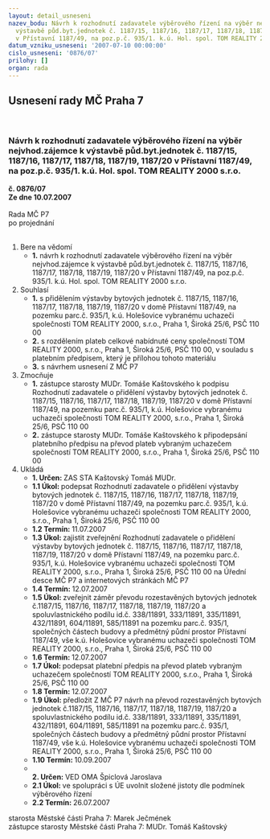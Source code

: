 ```yaml
---
layout: detail_usneseni
nazev_bodu: Návrh k rozhodnutí zadavatele výběrového řízení na výběr nejvhod.zájemce  k
  výstavbě půd.byt.jednotek č. 1187/15, 1187/16, 1187/17, 1187/18, 1187/19, 1187/20
  v Přístavní 1187/49, na poz.p.č. 935/1. k.ú. Hol. spol. TOM REALITY 2000 s.r.o.
datum_vzniku_usneseni: '2007-07-10 00:00:00'
cislo_usneseni: '0876/07'
prilohy: []
organ: rada
---
```

<div id="ucUsn_pList" class="usn">
	<span><h2>Usnesení rady MČ Praha 7 </h2>
<br></span><div class="standBody">
<span><h3>Návrh k rozhodnutí zadavatele výběrového řízení na výběr nejvhod.zájemce  k výstavbě půd.byt.jednotek č. 1187/15, 1187/16, 1187/17, 1187/18, 1187/19, 1187/20 v Přístavní 1187/49, na poz.p.č. 935/1. k.ú. Hol. spol. TOM REALITY 2000 s.r.o.</h3></span><div class="center">
		<strong>č. 0876/07</strong><br>
	</div>
<div class="center">
		<strong>Ze dne 10.07.2007</strong><br><br>
	</div>Rada MČ P7<br> po projednání<br><br><ol>
<li>Bere na vědomí<ul><li>
<strong>1.</strong> návrh k rozhodnutí zadavatele výběrového řízení na výběr nejvhod.zájemce  k výstavbě půd.byt.jednotek č. 1187/15, 1187/16, 1187/17, 1187/18, 1187/19, 1187/20 v Přístavní 1187/49, na poz.p.č. 935/1. k.ú. Hol. spol. TOM REALITY 2000 s.r.o.</li></ul>
</li>
<li>Souhlasí<ul>
<li>
<strong>1.</strong> s přidělením výstavby bytových jednotek č. 1187/15, 1187/16, 1187/17, 1187/18, 1187/19, 1187/20 v domě Přístavní 1187/49, na pozemku parc.č. 935/1, k.ú. Holešovice vybranému uchazeči společnosti TOM REALITY 2000, s.r.o., Praha 1, Široká 25/6, PSČ 110 00</li>
<li>
<strong>2.</strong> s rozdělením plateb celkové nabídnuté ceny společností  TOM REALITY 2000, s.r.o., Praha 1, Široká 25/6, PSČ 110 00, v souladu s platebním předpisem, který je přílohou tohoto materiálu</li>
<li>
<strong>3.</strong> s návrhem usnesení Z MČ P7</li>
</ul>
</li>
<li>Zmocňuje<ul>
<li>
<strong>1.</strong> zástupce starosty MUDr. Tomáše Kaštovského k podpisu Rozhodnutí zadavatele o přidělení výstavby bytových jednotek č. 1187/15, 1187/16, 1187/17, 1187/18, 1187/19, 1187/20 v domě Přístavní 1187/49, na pozemku parc.č. 935/1, k.ú. Holešovice vybranému uchazeči společnosti TOM REALITY 2000, s.r.o., Praha 1, Široká 25/6, PSČ 110 00</li>
<li>
<strong>2.</strong> zástupce starosty MUDr. Tomáše Kaštovského k připodepsání platebního předpisu na převod plateb vybraným uchazečem společností TOM REALITY 2000, s.r.o., Praha 1, Široká 25/6, PSČ 110 00</li>
</ul>
</li>
<li>Ukládá<ul>
<li>
<strong>1. Určen: </strong>ZAS STA Kaštovský Tomáš MUDr.</li>
<li>
<strong>1.1 Úkol: </strong>podepsat Rozhodnutí zadavatele o přidělení výstavby bytových jednotek č. 1187/15, 1187/16, 1187/17, 1187/18, 1187/19, 1187/20 v domě Přístavní 1187/49, na pozemku parc.č. 935/1, k.ú. Holešovice vybranému uchazeči společnosti TOM REALITY 2000, s.r.o., Praha 1, Široká 25/6, PSČ 110 00 </li>
<li>
<strong>1.2 Termín: </strong>11.07.2007</li>
<li>
<strong>1.3 Úkol: </strong>zajistit zveřejnění Rozhodnutí zadavatele o přidělení výstavby bytových jednotek č. 1187/15, 1187/16, 1187/17, 1187/18, 1187/19, 1187/20 v domě Přístavní 1187/49, na pozemku parc.č. 935/1, k.ú. Holešovice vybranému uchazeči společnosti TOM REALITY 2000, s.r.o., Praha 1, Široká 25/6, PSČ 110 00  na Úřední desce MČ P7 a internetových stránkách MČ P7</li>
<li>
<strong>1.4 Termín: </strong>12.07.2007</li>
<li>
<strong>1.5 Úkol: </strong>zveřejnit záměr převodu rozestavěných bytových jednotek č.1187/15, 1187/16, 1187/17, 1187/18, 1187/19, 1187/20 a spoluvlastnického podílu id.č. 338/11891, 333/11891, 335/11891, 432/11891, 604/11891, 585/11891 na pozemku parc.č. 935/1, společných částech budovy a předmětný půdní prostor Přístavní 1187/49, vše k.ú. Holešovice vybranému uchazeči společnosti TOM REALITY 2000, s.r.o., Praha 1, Široká 25/6, PSČ 110 00 </li>
<li>
<strong>1.6 Termín: </strong>12.07.2007</li>
<li>
<strong>1.7 Úkol: </strong>podepsat  platební předpis na převod plateb vybraným uchazečem společností TOM REALITY 2000, s.r.o., Praha 1, Široká 25/6, PSČ 110 00</li>
<li>
<strong>1.8 Termín: </strong>12.07.2007</li>
<li>
<strong>1.9 Úkol: </strong>předložit Z MČ P7 návrh na převod  rozestavěných bytových jednotek č.1187/15, 1187/16, 1187/17, 1187/18, 1187/19, 1187/20 a spoluvlastnického podílu id.č. 338/11891, 333/11891, 335/11891, 432/11891, 604/11891, 585/11891 na pozemku parc.č. 935/1, společných částech budovy a předmětný půdní prostor Přístavní 1187/49, vše k.ú. Holešovice vybranému uchazeči společnosti TOM REALITY 2000, s.r.o., Praha 1, Široká 25/6, PSČ 110 00 </li>
<li>
<strong>1.10 Termín: </strong>10.09.2007</li>
<li>
<strong><br>2. Určen: </strong>VED OMA Špiclová Jaroslava</li>
<li>
<strong>2.1 Úkol: </strong>ve spolupráci s ÚE uvolnit složené jistoty dle podmínek výběrového řízení</li>
<li>
<strong>2.2 Termín: </strong>26.07.2007</li>
</ul>
</li>
</ol>starosta Městské části Praha 7: Marek Ječmének<br>zástupce starosty Městské části Praha 7: MUDr. Tomáš Kaštovský 
</div>
</div>